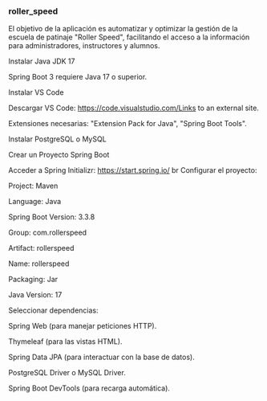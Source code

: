 ### roller_speed
El objetivo de la aplicación es automatizar y optimizar la gestión de la escuela de patinaje "Roller Speed", facilitando el acceso a la información para administradores, instructores y alumnos.

Instalar Java JDK 17

Spring Boot 3 requiere Java 17 o superior.

Instalar VS Code

Descargar VS Code: https://code.visualstudio.com/Links to an external site. 

Extensiones necesarias: "Extension Pack for Java", "Spring Boot Tools".

Instalar PostgreSQL o MySQL

Crear un Proyecto Spring Boot

Acceder a Spring Initializr: https://start.spring.io/ br Configurar el proyecto:

Project: Maven

Language: Java

Spring Boot Version: 3.3.8

Group: com.rollerspeed

Artifact: rollerspeed

Name: rollerspeed

Packaging: Jar

Java Version: 17

Seleccionar dependencias:

Spring Web (para manejar peticiones HTTP).

Thymeleaf (para las vistas HTML).

Spring Data JPA (para interactuar con la base de datos).

PostgreSQL Driver o MySQL Driver.

Spring Boot DevTools (para recarga automática).

